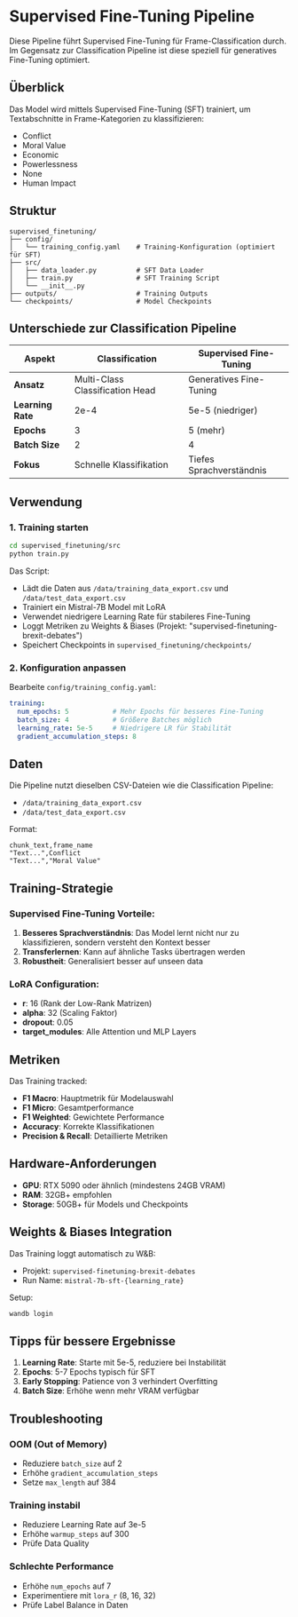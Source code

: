 # Supervised Fine-Tuning Pipeline

Diese Pipeline führt Supervised Fine-Tuning für Frame-Classification durch. Im Gegensatz zur Classification Pipeline ist diese speziell für generatives Fine-Tuning optimiert.

## Überblick

Das Model wird mittels Supervised Fine-Tuning (SFT) trainiert, um Textabschnitte in Frame-Kategorien zu klassifizieren:
- Conflict
- Moral Value
- Economic
- Powerlessness
- None
- Human Impact

## Struktur

```
supervised_finetuning/
├── config/
│   └── training_config.yaml    # Training-Konfiguration (optimiert für SFT)
├── src/
│   ├── data_loader.py          # SFT Data Loader
│   ├── train.py                # SFT Training Script
│   └── __init__.py
├── outputs/                    # Training Outputs
└── checkpoints/                # Model Checkpoints
```

## Unterschiede zur Classification Pipeline

| Aspekt | Classification | Supervised Fine-Tuning |
|--------|---------------|------------------------|
| **Ansatz** | Multi-Class Classification Head | Generatives Fine-Tuning |
| **Learning Rate** | 2e-4 | 5e-5 (niedriger) |
| **Epochs** | 3 | 5 (mehr) |
| **Batch Size** | 2 | 4 |
| **Fokus** | Schnelle Klassifikation | Tiefes Sprachverständnis |

## Verwendung

### 1. Training starten

```bash
cd supervised_finetuning/src
python train.py
```

Das Script:
- Lädt die Daten aus `/data/training_data_export.csv` und `/data/test_data_export.csv`
- Trainiert ein Mistral-7B Model mit LoRA
- Verwendet niedrigere Learning Rate für stabileres Fine-Tuning
- Loggt Metriken zu Weights & Biases (Projekt: "supervised-finetuning-brexit-debates")
- Speichert Checkpoints in `supervised_finetuning/checkpoints/`

### 2. Konfiguration anpassen

Bearbeite `config/training_config.yaml`:

```yaml
training:
  num_epochs: 5           # Mehr Epochs für besseres Fine-Tuning
  batch_size: 4           # Größere Batches möglich
  learning_rate: 5e-5     # Niedrigere LR für Stabilität
  gradient_accumulation_steps: 8
```

## Daten

Die Pipeline nutzt dieselben CSV-Dateien wie die Classification Pipeline:
- `/data/training_data_export.csv`
- `/data/test_data_export.csv`

Format:
```csv
chunk_text,frame_name
"Text...",Conflict
"Text...","Moral Value"
```

## Training-Strategie

### Supervised Fine-Tuning Vorteile:
1. **Besseres Sprachverständnis**: Das Model lernt nicht nur zu klassifizieren, sondern versteht den Kontext besser
2. **Transferlernen**: Kann auf ähnliche Tasks übertragen werden
3. **Robustheit**: Generalisiert besser auf unseen data

### LoRA Configuration:
- **r**: 16 (Rank der Low-Rank Matrizen)
- **alpha**: 32 (Scaling Faktor)
- **dropout**: 0.05
- **target_modules**: Alle Attention und MLP Layers

## Metriken

Das Training tracked:
- **F1 Macro**: Hauptmetrik für Modelauswahl
- **F1 Micro**: Gesamtperformance
- **F1 Weighted**: Gewichtete Performance
- **Accuracy**: Korrekte Klassifikationen
- **Precision & Recall**: Detaillierte Metriken

## Hardware-Anforderungen

- **GPU**: RTX 5090 oder ähnlich (mindestens 24GB VRAM)
- **RAM**: 32GB+ empfohlen
- **Storage**: 50GB+ für Models und Checkpoints

## Weights & Biases Integration

Das Training loggt automatisch zu W&B:
- Projekt: `supervised-finetuning-brexit-debates`
- Run Name: `mistral-7b-sft-{learning_rate}`

Setup:
```bash
wandb login
```

## Tipps für bessere Ergebnisse

1. **Learning Rate**: Starte mit 5e-5, reduziere bei Instabilität
2. **Epochs**: 5-7 Epochs typisch für SFT
3. **Early Stopping**: Patience von 3 verhindert Overfitting
4. **Batch Size**: Erhöhe wenn mehr VRAM verfügbar

## Troubleshooting

### OOM (Out of Memory)
- Reduziere `batch_size` auf 2
- Erhöhe `gradient_accumulation_steps`
- Setze `max_length` auf 384

### Training instabil
- Reduziere Learning Rate auf 3e-5
- Erhöhe `warmup_steps` auf 300
- Prüfe Data Quality

### Schlechte Performance
- Erhöhe `num_epochs` auf 7
- Experimentiere mit `lora_r` (8, 16, 32)
- Prüfe Label Balance in Daten
